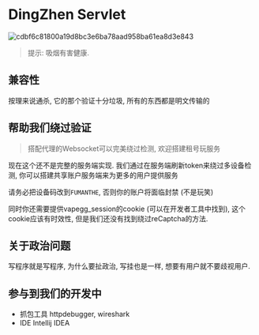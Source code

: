 # DingZhen Servlet

![cdbf6c81800a19d8bc3e6ba78aad958ba61ea8d3e843](https://github.com/user-attachments/assets/c9cef282-cdc3-49b3-b730-84c8090bfac3)

> 提示: 吸烟有害健康.

## 兼容性

按理来说通杀, 它的那个验证十分垃圾, 所有的东西都是明文传输的

## 帮助我们绕过验证

> 搭配代理的Websocket可以完美绕过检测, 欢迎搭建租号玩服务

现在这个还不是完整的服务端实现. 我们通过在服务端刷新token来绕过多设备检测, 你可以搭建共享账户服务端来为更多的用户提供服务

请务必把设备码改到`FUMANTHE`, 否则你的账户将面临封禁 (不是玩笑)

同时你还需要提供vapegg_session的cookie (可以在开发者工具中找到), 这个cookie应该有时效性,
但是我们还没有找到绕过reCaptcha的方法.

## 关于政治问题

写程序就是写程序, 为什么要扯政治, 写挂也是一样, 想要有用户就不要歧视用户.

## 参与到我们的开发中

- 抓包工具 httpdebugger, wireshark
- IDE Intellij IDEA
